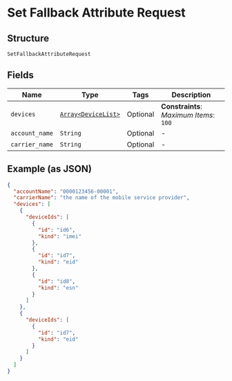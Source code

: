 
# Set Fallback Attribute Request

## Structure

`SetFallbackAttributeRequest`

## Fields

| Name | Type | Tags | Description |
|  --- | --- | --- | --- |
| `devices` | [`Array<DeviceList>`](../../doc/models/device-list.md) | Optional | **Constraints**: *Maximum Items*: `100` |
| `account_name` | `String` | Optional | - |
| `carrier_name` | `String` | Optional | - |

## Example (as JSON)

```json
{
  "accountName": "0000123456-00001",
  "carrierName": "the name of the mobile service provider",
  "devices": [
    {
      "deviceIds": [
        {
          "id": "id6",
          "kind": "imei"
        },
        {
          "id": "id7",
          "kind": "eid"
        },
        {
          "id": "id8",
          "kind": "esn"
        }
      ]
    },
    {
      "deviceIds": [
        {
          "id": "id7",
          "kind": "eid"
        }
      ]
    }
  ]
}
```


